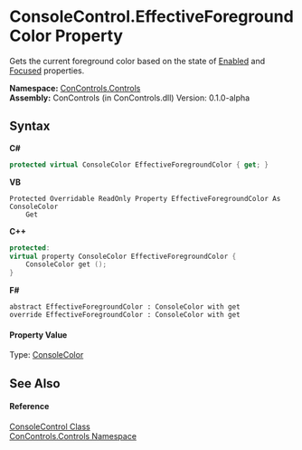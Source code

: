 # ConsoleControl.EffectiveForegroundColor Property 
 

Gets the current foreground color based on the state of <a href="71b06d3f-d678-195b-1ecf-e93b12636252">Enabled</a> and <a href="8ad92c33-9ed7-6dc3-b920-32e8fbfe3588">Focused</a> properties.

**Namespace:**&nbsp;<a href="8161a036-2926-0ace-99d3-20346d250e3b">ConControls.Controls</a><br />**Assembly:**&nbsp;ConControls (in ConControls.dll) Version: 0.1.0-alpha

## Syntax

**C#**<br />
``` C#
protected virtual ConsoleColor EffectiveForegroundColor { get; }
```

**VB**<br />
``` VB
Protected Overridable ReadOnly Property EffectiveForegroundColor As ConsoleColor
	Get
```

**C++**<br />
``` C++
protected:
virtual property ConsoleColor EffectiveForegroundColor {
	ConsoleColor get ();
}
```

**F#**<br />
``` F#
abstract EffectiveForegroundColor : ConsoleColor with get
override EffectiveForegroundColor : ConsoleColor with get
```


#### Property Value
Type: <a href="https://docs.microsoft.com/dotnet/api/system.consolecolor" target="_blank">ConsoleColor</a>

## See Also


#### Reference
<a href="eae0acea-bdd1-dc08-7fda-dcd25c5f2082">ConsoleControl Class</a><br /><a href="8161a036-2926-0ace-99d3-20346d250e3b">ConControls.Controls Namespace</a><br />